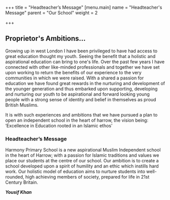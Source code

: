 +++
title = "Headteacher’s Message"
[menu.main]
name = "Headteacher's Message"
parent = "Our School"
weight = 2

+++
## Proprietor's Ambitions...

Growing up in west London I have been privileged to have had access to great education thought my youth. Seeing the benefit that a holistic and aspirational education can bring to one's life. Over the past few years I have connected with other like-minded professionals and together we have set upon working to return the benefits of our experience to the very communities in which we were raised. With a shared a passion for education we have found great rewards in the nurturing and development of the younger generation and thus embarked upon supporting, developing and nurturing our youth to be aspirational and forward looking young people with a strong sense of identity and belief in themselves as proud British Muslims.

It is with such experiences and ambitions that we have pursued a plan to open an independent school in the heart of harrow, the vision being: ‘Excellence in Education rooted in an Islamic ethos’

### Headteacher’s Message

Harmony Primary School is a new aspirational Muslim Independent school in the heart of Harrow; with a passion for Islamic traditions and values we place our students at the centre of our school. Our ambition is to create a school developed upon a spirit of humility and an ethic which instills hard work. Our holistic model of education aims to nurture students into well-rounded, high achieving members of society, prepared for life in 21st Century Britain.

**_Yousif Khan_**